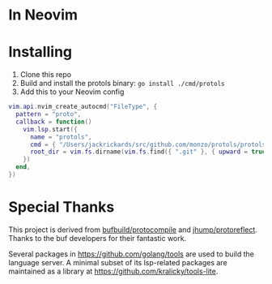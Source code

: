 # In Neovim



# Installing

1. Clone this repo
2. Build and install the protols binary: `go install ./cmd/protols`
3. Add this to your Neovim config
```lua
vim.api.nvim_create_autocmd("FileType", {
  pattern = "proto",
  callback = function()
    vim.lsp.start({
      name = "protols",
      cmd = { "/Users/jackrickards/src/github.com/monzo/protols/protols", "serve", "--stdio" },
      root_dir = vim.fs.dirname(vim.fs.find({ ".git" }, { upward = true })[1]) or vim.fn.getcwd(),
    })
  end,
})
```

# Special Thanks

This project is derived from [bufbuild/protocompile](https://github.com/bufbuild/protocompile) and [jhump/protoreflect](https://github.com/jhump/protoreflect). Thanks to the buf developers for their fantastic work.

Several packages in <https://github.com/golang/tools> are used to build the language server. A minimal subset of its lsp-related packages are maintained as a library at <https://github.com/kralicky/tools-lite>.
